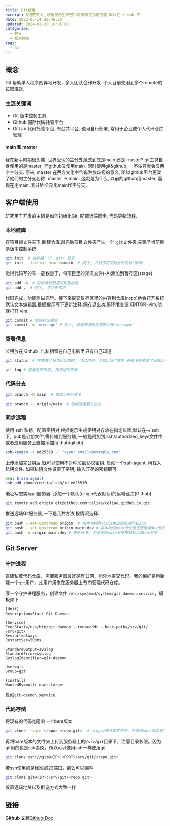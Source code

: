 ```yaml
---
title: Git使用
excerpt: 配置密钥对,根据提示生成密钥对存放在指定位置,默认在~/.ssh 下
date: 2022-05-14 20:46:25
updated: 2024-02-10 16:05:00
categories:
  - 开发
  - 版本控制
tags:
  - Git
---
```


## 概念

Git 帮助单人程序员异地开发，多人团队合作开发. 个人目前使用到多个remote的拉取推送.

### 主流关键词

- Git 版本控制工具
- Github 国际代码托管平台
- GitLab 代码托管平台, 有公共平台, 也可自行部署, 常用于企业或个人代码仓库管理

#### main 和 master
我在新手时期很头疼, 世界公认的主分支范式到底是main 还是 master? git工具自身使用的是master, 而github又使用main. 
同时使用git&github, 一不注意就会又两个主分支. 原来, master 在西方文化中含有种族歧视的意义, 所以github平台更改了他们的主分支名称.
master -> main. 这就是为什么, 以前的github用master, 而现在用main. 我开始全部用main作主分支.

## 客户端使用

研究用于开发的主机是如何初始化Git, 配置远端同步, 代码更新流程.

### 本地建库

在项目根文件夹下,新建仓库.敲完后项目文件夹产生一个`.git`文件夹.先赐予当前目录版本控制系统

```bash
git init  # 会新建一个 .git/ 目录
git init --initial-branch=main  # 同上, 并且设定初始分支名称(推荐)
```

觉得代码写的有一定数量了，将项目里的所有文件(-A)添加到暂存区(stage).

```bash
git add -A  # 将修改代码提交到暂存区
git add .  # 同上, 这个更常用
```

代码完成，功能测试完毕。接下来提交暂存区里的内容到仓库(repo)他会打开系统默认文本编辑器,根据提示写下更新注释,保存退出.如果环境变量 EDITOR=vim,他就打开 vim.

```bash
git commit # 将暂存区提交
git commit -m 'message' # 同上, 或者直接提交更新注释'message'
```

### 查看信息

公钥放在 Github 上,私钥留在自己电脑里只有自己知道

```bash
git status  # 在需要了解项目状态时, 可以用到, 比如add了哪些,还有没有修改了没有add的等等.
```

```bash
git log # 查看提交日志, 历史提交记录
```

### 代码分支

```bash
git branch -M main  # 修改当前分支名
```

```bash
git branch -u origin/main  # 切换远端默认分支
```

### 同步远程

使用 ssh 私钥。配置密钥对,根据提示生成密钥对存放在指定位置,默认在~/.ssh 下, .pub是公钥文件,需传输到服务端, 
一般是附加到.ssh/authorized_keys文件中; 或者应用服务上直接添加(github/gitlab).
```bash
ssh-keygen -t ed25519 -C "<your_email>@example.com"
```

上传添加完公钥后,就可以使用不对称加密协议密钥. 启动一个ssh-agent, 再载入私钥文件. 如果私钥文件设置了密钥, 输入正确的密钥即可.
```bash
eval $(ssh-agent)
ssh-add /home/ceelia/.ssh/id_ed25519
```

地址写您实际git服务器. 添加一个默认(origin代表默认)的远端仓库(Github)
```bash
git remote add origin git@github.com:celiae/celiae.github.io.git
```

推送远端Git服务器,一下是几种方法,按情况选择:
```bash
git push --set-upstream origin  # 将本地的默认分支推送到远端同名分支
git push --set-upstream origin main:dev # 将本地的main分支推送到远端dev分支
git push -u origin main:dev # 更新分支. 将本地的main分支推送到远端dev分支
```

## Git Server

### 守护进程

搭建私域代码仓库，需要服务器最好是有公网，能异地提交代码。我的偏好是再新建一个`git`用户，此用户用来在服务器上专门管理代码仓库。

写一个守护进程服务，创建文件 `/etc/systemd/system/git-daemon.service`，模板如下
```
[Unit]
Description=Start Git Daemon

[Service]
ExecStart=/use/bin/git daemon --reuseaddr --base-path=/srv/git/ /srv/git/
Restart=always
RestartSec=500ms

StandardOutput=syslog
StandardError=syslog
SyslogIdentifier=git-daemon

User=git
Group=git

[Install]
WantedBy=multi-user.target
```

启动`git-daemon.service`

### 代码存储

将现有的代码克隆出一个bare版本

```bash
git clone --bare <repo> <repo.git>  # <repo>是仓库文件夹，克隆出bare版本到"仓库.git"
```

再将bare版本的文件夹上传到服务器上的`/srv/git`目录下，注意目录权限。因为git用的也是ssh协议，所以可以像用ssh一样使用git

```bash
git clone ssh://git@<IP>:<PORT>/srv/git/<repo.git>
```

若ssh使用的是标准的22端口，那么可以简写

```bash
git clone git@<IP>:/srv/git/<repo.git>
```

设置远端地址以及推送方式大致一样

## 链接

**Github 文档**[Github Doc](https://docs.github.com)
